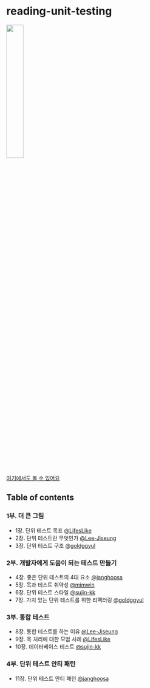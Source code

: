 # reading-unit-testing

<a href="https://product.kyobobook.co.kr/detail/S000001805070" target="_blank">
<img src="https://contents.kyobobook.co.kr/sih/fit-in/458x0/pdt/9791161755748.jpg" width="30%" height="30%"/>
</a>

[여기에서도 볼 수 있어요](https://kukingclass.gitbook.io/unittesting/)

## Table of contents
### 1부. 더 큰 그림
- 1장. 단위 테스트 목표 [@LifesLike](https://github.com/LifesLike)
- 2장. 단위 테스트란 무엇인가 [@Lee-Jiseung](https://github.com/Lee-Jiseung)
- 3장. 단위 테스트 구조 [@goldggyul](https://github.com/goldggyul)

### 2부. 개발자에게 도움이 되는 테스트 만들기
- 4장. 좋은 단위 테스트의 4대 요소 [@janghoosa](https://github.com/janghoosa)
- 5장. 목과 테스트 취약성 [@mimwin](https://github.com/mimwin)
- 6장. 단위 테스트 스타일 [@sujin-kk](https://github.com/sujin-kk)
- 7장. 가치 있는 단위 테스트를 위한 리팩터링 [@goldggyul](https://github.com/goldggyul)

### 3부. 통합 테스트
- 8장. 통합 테스트를 하는 이유 [@Lee-Jiseung](https://github.com/Lee-Jiseung)
- 9장. 목 처리에 대한 모범 사례 [@LifesLike](https://github.com/LifesLike)
- 10장. 데이터베이스 테스트 [@sujin-kk](https://github.com/sujin-kk) 

### 4부. 단위 테스트 안티 패턴
- 11장. 단위 테스트 안티 패턴 [@janghoosa](https://github.com/janghoosa)
